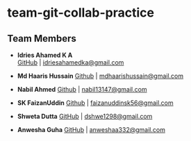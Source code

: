 # team-git-collab-practice

## Team Members
- **Idries Ahamed K A**  
  [GitHub](https://github.com/1drie5) | idriesahamedka@gmail.com

- **Md Haaris Hussain**
   [Github](https://github.com/mdhaarishussain) | mdhaarishussain@gmail.com
  
- **Nabil Ahmed**
    [Github](https://github.com/terrarx) | nabil13147@gmail.com

- **SK FaizanUddin**
    [Github](https://github.com/SKfaizan-786) | faizanuddinsk56@gmail.com  

- **Shweta Dutta**
  [GitHub](https://github.com/shweMax) | dshwe1298@gmail.com

 - **Anwesha Guha**
  [GitHub](https://github.com/anwe25) | anweshaa332@gmail.com 
